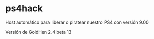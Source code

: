 # ps4hack 
Host automático para liberar o piratear nuestro PS4 con versión 9.00


Versión de GoldHen 2.4 beta 13
